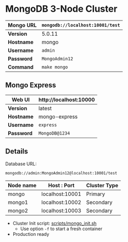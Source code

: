 # MongoDB 3-Node Cluster

| **Mongo URL** | `mongodb://localhost:10001/test` |
|--|--|
| **Version** | 5.0.11 |
| **Hostname** | mongo |
| **Username** | `admin` |
| **Password** | `MongoAdmin12` |
| **Command** | `make mongo` |

## Mongo Express

| **Web UI** | http://localhost:10000 |
|--|--|
| **Version** | latest |
| **Hostname** | mongo-express |
| **Username** | `express` |
| **Password** | `MongoDB@1234` |

## Details

Database URL: 
```
mongodb://admin:MongoAdmin12@localhost:10001/test
```

| Node name | Host : Port | Cluster Type |
|--|--|--|
| mongo | localhost:10001 | Primary |
| mongo1 | localhost:10002 | Secondary |
| mongo2 | localhost:10003 | Secondary |

  * Cluster Init script: [scripts/mongo_init.sh](scripts/mongo_init.sh)
    * Use option `-f` to start a fresh container
  * Production ready
